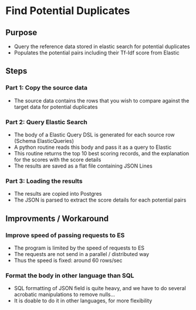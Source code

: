 # Find Potential Duplicates
## Purpose
- Query the reference data stored in elastic search for potential duplicates
- Populates the potential pairs including their Tf-Idf score from Elastic

## Steps
### Part 1: Copy the source data
- The source data contains the rows that you wish to compare against the target data for potential duplicates

### Part 2: Query Elastic Search
- The body of a Elastic Query DSL is generated for each source row (Schema ElasticQueries)
- A python routine reads this body and pass it as a query to Elastic
- This routine returns the top 10 best scoring records, and the explanation for the scores with the score details
- The results are saved as a flat file containing JSON Lines

### Part 3: Loading the results
- The results are copied into Postgres
- The JSON is parsed to extract the score details for each potential pairs

## Improvments / Workaround
### Improve speed of passing requests to ES
- The program is limited by the speed of requests to ES
- The requests are not send in a parallel / distributed way
- Thus the speed is fixed: around 60 rows/sec

### Format the body in other language than SQL
- SQL formatting of JSON field is quite heavy, and we have to do several acrobatic manipulations to remove nulls...
- It is doable to do it in other languages, for more flexibility